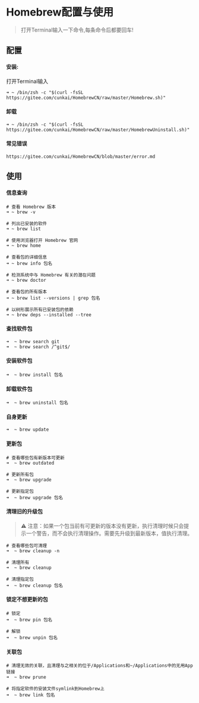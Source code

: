 # Homebrew配置与使用

> 打开Terminal输入一下命令,每条命令后都要回车!

## 配置

#### 安装:

打开Terminal输入

```shell
➜ ~ /bin/zsh -c "$(curl -fsSL https://gitee.com/cunkai/HomebrewCN/raw/master/Homebrew.sh)"
```



#### 卸载

```shell
➜ ~ /bin/zsh -c "$(curl -fsSL https://gitee.com/cunkai/HomebrewCN/raw/master/HomebrewUninstall.sh)"
```



#### 常见错误

```shell
https://gitee.com/cunkai/HomebrewCN/blob/master/error.md
```





## 使用

#### 信息查询

```shell
# 查看 Homebrew 版本
➜ ~ brew -v

# 列出已安装的软件
➜ ~ brew list

# 使用浏览器打开 Homebrew 官网
➜ ~ brew home

# 查看包的详细信息
➜ ~ brew info 包名

# 检测系统中与 Homebrew 有关的潜在问题
➜ ~ brew doctor

# 查看包的所有版本
➜ ~ brew list --versions | grep 包名

# 以树形展示所有已安装包的依赖
➜ ~ brew deps --installed --tree
```

#### 查找软件包

```shell
➜  ~ brew search git
➜  ~ brew search /^git$/
```

#### 安装软件包

```shell
➜  ~ brew install 包名
```

#### 卸载软件包

```shell
➜  ~ brew uninstall 包名
```

#### 自身更新

```shell
➜  ~ brew update
```

#### 更新包

```shell
# 查看哪些包有新版本可更新
➜  ~ brew outdated

# 更新所有包
➜  ~ brew upgrade

# 更新指定包
➜  ~ brew upgrade 包名
```

#### 清理旧的升级包

>   ⚠️ 注意：如果一个包当前有可更新的版本没有更新，执行清理时候只会提示一个警告，而不会执行清理操作。需要先升级到最新版本，值执行清理。

```shell
# 查看哪些包可清理
➜  ~ brew cleanup -n

# 清理所有
➜  ~ brew cleanup

# 清理指定包
➜  ~ brew cleanup 包名
```

#### 锁定不想更新的包

```shell
# 锁定
➜  ~ brew pin 包名

# 解锁
➜  ~ brew unpin 包名
```

#### 关联包

```shell
# 清理无效的关联，且清理与之相关的位于/Applications和~/Applications中的无用App链接
➜  ~ brew prune

# 将指定软件的安装文件symlink到Homebrew上
➜  ~ brew link 包名
```
